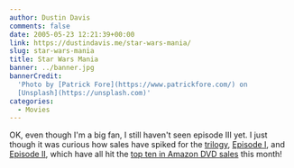 ```yaml
---
author: Dustin Davis
comments: false
date: 2005-05-23 12:21:39+00:00
link: https://dustindavis.me/star-wars-mania/
slug: star-wars-mania
title: Star Wars Mania
banner: ../banner.jpg
bannerCredit:
  'Photo by [Patrick Fore](https://www.patrickfore.com/) on
  [Unsplash](https://unsplash.com)'
categories:
  - Movies
---
```


OK, even though I'm a big fan, I still haven't seen episode III yet. I just
though it was curious how sales have spiked for the
[trilogy](http://www.dvdanthology.com/movie508-Star+Wars+Trilogy+%28Widescreen+Edition%29.html),
[Episode I](http://www.dvdanthology.com/movie78-Star+Wars+-+Episode+I%2C+The+Phantom+Menace+%28Widescreen+Edition%29.html),
and
[Episode II](http://www.dvdanthology.com/movie239-Star+Wars+-+Episode+II%2C+Attack+of+the+Clones+%28Widescreen+Edition%29.html),
which have all hit the
[top ten in Amazon DVD sales](http://www.dvdanthology.com) this month!
